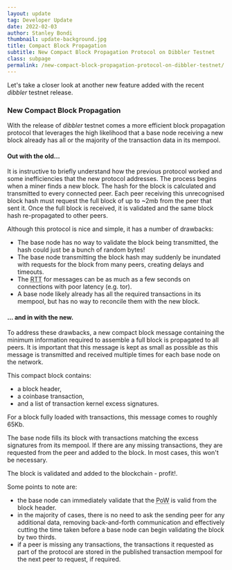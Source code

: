 ```yaml
---
layout: update
tag: Developer Update
date: 2022-02-03
author: Stanley Bondi
thumbnail: update-background.jpg
title: Compact Block Propagation
subtitle: New Compact Block Propagation Protocol on Dibbler Testnet
class: subpage
permalink: /new-compact-block-propagation-protocol-on-dibbler-testnet/
---
```


Let's take a closer look at another new feature added with the recent _dibbler_ testnet release.

### New Compact Block Propagation

With the release of _dibbler_ testnet comes a more efficient block propagation protocol that leverages the high likelihood that
a base node receiving a new block already has all or the majority of the transaction data in its mempool.

#### Out with the old...

It is instructive to briefly understand how the previous protocol worked and some inefficiencies that the new protocol
addresses. The process begins when a miner finds a new block. The hash for the block is calculated and transmitted to every connected
peer. Each peer receiving this unrecognised block hash must request the full block of up to ~2mb from the peer that sent it. Once the
full block is received, it is validated and the same block hash re-propagated to other peers.

Although this protocol is nice and simple, it has a number of drawbacks:

- The base node has no way to validate the block being transmitted, the hash could just be a bunch of random bytes!
- The base node transmitting the block hash may suddenly be inundated with requests for the block from many peers, creating delays and timeouts.
- The <abbr title="Round Trip Time">RTT</abbr> for messages can be as much as a few seconds on connections with poor latency (e.g. tor).
- A base node likely already has all the required transactions in its mempool, but has no way to reconcile them with the new block.

#### ... and in with the new.

To address these drawbacks, a new compact block message containing the minimum information required to assemble a full block
is propagated to all peers. It is important that this message is kept as small as possible as this message is transmitted and
received multiple times for each base node on the network.

This compact block contains:

- a block header,
- a coinbase transaction,
- and a list of transaction kernel excess signatures.

For a block fully loaded with transactions, this message comes to roughly 65Kb.

The base node fills its block with transactions matching the excess signatures from its mempool. If there are any missing transactions,
they are requested from the peer and added to the block. In most cases, this won't be necessary.

The block is validated and added to the blockchain - profit!.

Some points to note are:

- the base node can immediately validate that the <abbr title="Proof of Work">PoW</abbr> is valid from the block header.
- in the majority of cases, there is no need to ask the sending peer for any additional data, removing back-and-forth communication and
  effectively cutting the time taken before a base node can begin validating the block by two thirds.
- if a peer is missing any transactions, the transactions it requested as part of the protocol are stored in the published transaction
  mempool for the next peer to request, if required.
